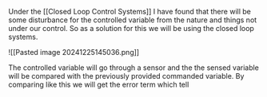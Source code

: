 Under the [[Closed Loop Control Systems]] I have found that there will be some disturbance for the controlled variable from the nature and things not under our control. So as a solution for this we will be using the closed loop systems.

![[Pasted image 20241225145036.png]]

The controlled variable will go through a sensor and the the sensed variable will be compared with the previously provided commanded variable. By comparing like this we will get the error term which tell 